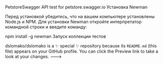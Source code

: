 PetstoreSwagger
API test for petstore.swagger.io
Установка Newman

Перед установкой убедитесь, что на вашем компьютере установлены Node.js и NPM.
Для установки Newman откройте интерпретатор командной строки и введите команду:

npm install -g newman
Запуск коллекции тестов

dslomako/dslomako is a ✨ special ✨ repository because its `README.md` (this file) appears on your GitHub profile.
You can click the Preview link to take a look at your changes.
--->
